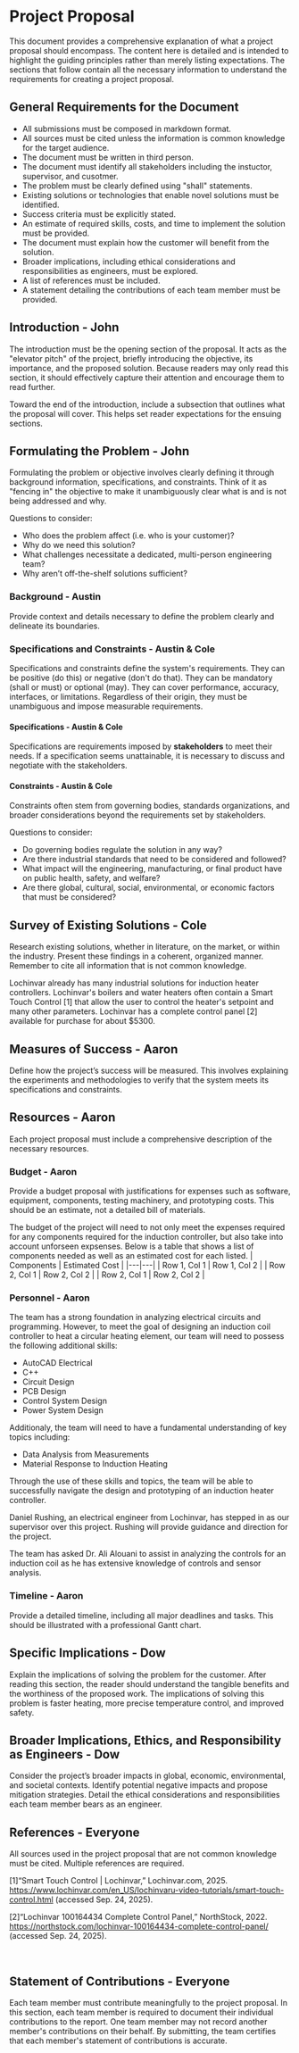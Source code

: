 # Project Proposal

This document provides a comprehensive explanation of what a project proposal should encompass. The content here is detailed and is intended to highlight the guiding principles rather than merely listing expectations. The sections that follow contain all the necessary information to understand the requirements for creating a project proposal.


## General Requirements for the Document
- All submissions must be composed in markdown format.
- All sources must be cited unless the information is common knowledge for the target audience.
- The document must be written in third person.
- The document must identify all stakeholders including the instuctor, supervisor, and cusotmer.
- The problem must be clearly defined using "shall" statements.
- Existing solutions or technologies that enable novel solutions must be identified.
- Success criteria must be explicitly stated.
- An estimate of required skills, costs, and time to implement the solution must be provided.
- The document must explain how the customer will benefit from the solution.
- Broader implications, including ethical considerations and responsibilities as engineers, must be explored.
- A list of references must be included.
- A statement detailing the contributions of each team member must be provided.


## Introduction - John

The introduction must be the opening section of the proposal. It acts as the "elevator pitch" of the project, briefly introducing the objective, its importance, and the proposed solution. Because readers may only read this section, it should effectively capture their attention and encourage them to read further.

Toward the end of the introduction, include a subsection that outlines what the proposal will cover. This helps set reader expectations for the ensuing sections.


## Formulating the Problem - John

Formulating the problem or objective involves clearly defining it through background information, specifications, and constraints. Think of it as "fencing in" the objective to make it unambiguously clear what is and is not being addressed and why.

Questions to consider:
- Who does the problem affect (i.e. who is your customer)?
- Why do we need this solution?
- What challenges necessitate a dedicated, multi-person engineering team?
- Why aren’t off-the-shelf solutions sufficient?

### Background - Austin

Provide context and details necessary to define the problem clearly and delineate its boundaries.

### Specifications and Constraints - Austin & Cole

Specifications and constraints define the system's requirements. They can be positive (do this) or negative (don't do that). They can be mandatory (shall or must) or optional (may). They can cover performance, accuracy, interfaces, or limitations. Regardless of their origin, they must be unambiguous and impose measurable requirements.

#### Specifications - Austin & Cole

Specifications are requirements imposed by **stakeholders** to meet their needs. If a specification seems unattainable, it is necessary to discuss and negotiate with the stakeholders.

#### Constraints - Austin & Cole

Constraints often stem from governing bodies, standards organizations, and broader considerations beyond the requirements set by stakeholders.

Questions to consider:
- Do governing bodies regulate the solution in any way?
- Are there industrial standards that need to be considered and followed?
- What impact will the engineering, manufacturing, or final product have on public health, safety, and welfare?
- Are there global, cultural, social, environmental, or economic factors that must be considered?


## Survey of Existing Solutions - Cole

Research existing solutions, whether in literature, on the market, or within the industry. Present these findings in a coherent, organized manner. Remember to cite all information that is not common knowledge.

Lochinvar already has many industrial solutions for induction heater controllers. Lochinvar's boilers and water heaters often contain a Smart Touch Control [1] that allow the user to control the heater's setpoint and many other parameters. Lochinvar has a complete control panel [2] available for purchase for about $5300. 


## Measures of Success - Aaron

Define how the project’s success will be measured. This involves explaining the experiments and methodologies to verify that the system meets its specifications and constraints.


## Resources - Aaron

Each project proposal must include a comprehensive description of the necessary resources.

### Budget - Aaron

Provide a budget proposal with justifications for expenses such as software, equipment, components, testing machinery, and prototyping costs. This should be an estimate, not a detailed bill of materials.

The budget of the project will need to not only meet the expenses required for any components required for the induction controller, but also take into account unforseen expsenses. Below is a table that shows a list of components needed as well as an estimated cost for each listed.
| Components | Estimated Cost |
|---|---|
| Row 1, Col 1 | Row 1, Col 2 |
| Row 2, Col 1 | Row 2, Col 2 |
| Row 2, Col 1 | Row 2, Col 2 |

### Personnel - Aaron

The team has a strong foundation in analyzing electrical circuits and programming. However, to meet the goal of designing an induction coil controller to heat a circular heating element, our team will need to possess the following additional skills:

 - AutoCAD Electrical
 - C++
 - Circuit Design
 - PCB Design
 - Control System Design
 - Power System Design

Additionaly, the team will need to have a fundamental understanding of key topics including:
 - Data Analysis from Measurements
 - Material Response to Induction Heating

Through the use of these skills and topics, the team will be able to successfully navigate the design and prototyping of an induction heater controller.

Daniel Rushing, an electrical engineer from Lochinvar, has stepped in as our supervisor over this project. Rushing will provide guidance and direction for the project.

The team has asked Dr. Ali Alouani to assist in analyzing the controls for an induction coil as he has extensive knowledge of controls and sensor analysis.

### Timeline - Aaron

Provide a detailed timeline, including all major deadlines and tasks. This should be illustrated with a professional Gantt chart.


## Specific Implications - Dow

Explain the implications of solving the problem for the customer. After reading this section, the reader should understand the tangible benefits and the worthiness of the proposed work.
The implications of solving this problem is faster heating, more precise temperature control, and improved safety. 

## Broader Implications, Ethics, and Responsibility as Engineers - Dow

Consider the project’s broader impacts in global, economic, environmental, and societal contexts. Identify potential negative impacts and propose mitigation strategies. Detail the ethical considerations and responsibilities each team member bears as an engineer.


## References - Everyone

All sources used in the project proposal that are not common knowledge must be cited. Multiple references are required.

[1]“Smart Touch Control | Lochinvar,” Lochinvar.com, 2025. https://www.lochinvar.com/en_US/lochinvaru-video-tutorials/smart-touch-control.html (accessed Sep. 24, 2025).

[2]“Lochinvar 100164434 Complete Control Panel,” NorthStock, 2022. https://northstock.com/lochinvar-100164434-complete-control-panel/ (accessed Sep. 24, 2025).

‌
‌

## Statement of Contributions - Everyone

Each team member must contribute meaningfully to the project proposal. In this section, each team member is required to document their individual contributions to the report. One team member may not record another member's contributions on their behalf. By submitting, the team certifies that each member's statement of contributions is accurate.
